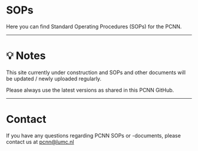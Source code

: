 # SOPs

Here you can find Standard Operating Procedures (SOPs) for the PCNN.

---

# 💡 Notes 
This site currently under construction and SOPs and other documents will be updated / newly uploaded regularly. 

Please always use the latest versions as shared in this PCNN GitHub.

---

# Contact
If you have any questions regarding PCNN SOPs or -documents, please contact us at pcnn@lumc.nl 
